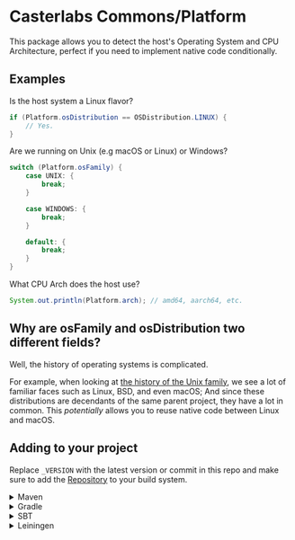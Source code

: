 # Casterlabs Commons/Platform

This package allows you to detect the host's Operating System and CPU Architecture, perfect if you need to implement native code conditionally.

## Examples

Is the host system a Linux flavor?

```java
if (Platform.osDistribution == OSDistribution.LINUX) {
    // Yes.
}
```

Are we running on Unix (e.g macOS or Linux) or Windows?

```java
switch (Platform.osFamily) {
    case UNIX: {
        break;
    }

    case WINDOWS: {
        break;
    }

    default: {
        break;
    }
}
```

What CPU Arch does the host use?

```java
System.out.println(Platform.arch); // amd64, aarch64, etc.
```

## Why are osFamily and osDistribution two different fields?

Well, the history of operating systems is complicated.

For example, when looking at [the history of the Unix family](https://upload.wikimedia.org/wikipedia/commons/6/64/Revised_Unix_OS_Chart.png), we see a lot of familiar faces such as Linux, BSD, and even macOS; And since these distributions are decendants of the same parent project, they have a lot in common. This _potentially_ allows you to reuse native code between Linux and macOS.

## Adding to your project

Replace `_VERSION` with the latest version or commit in this repo and make sure to add the [Repository](https://github.com/Casterlabs/Commons#Repository) to your build system.

<details>
  <summary>Maven</summary>
  
  ```xml
    <dependency>
        <groupId>co.casterlabs.Commons</groupId>
        <artifactId>Platform</artifactId>
        <version>_VERSION</version>
    </dependency>
  ```
</details>

<details>
  <summary>Gradle</summary>
  
  ```gradle
	dependencies {
        implementation 'co.casterlabs:Commons.Platform:_VERSION'
	}
  ```
</details>

<details>
  <summary>SBT</summary>
  
  ```
libraryDependencies += "co.casterlabs.Commons" % "Platform" % "_VERSION"
  ```
</details>

<details>
  <summary>Leiningen</summary>
  
  ```
:dependencies [[co.casterlabs.Commons/Platform "_VERSION"]]	
  ```
</details>
